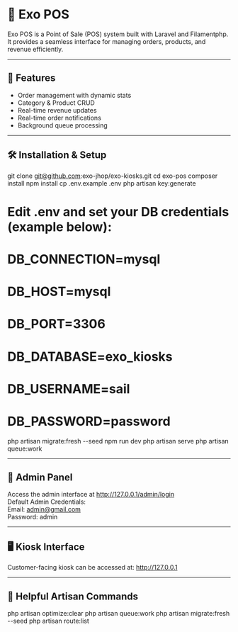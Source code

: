 # 🧾 Exo POS

Exo POS is a Point of Sale (POS) system built with Laravel and Filamentphp. It provides a seamless interface for managing orders, products, and revenue efficiently.

---

## 🚀 Features

-   Order management with dynamic stats
-   Category & Product CRUD
-   Real-time revenue updates
-   Real-time order notifications
-   Background queue processing

---

## 🛠️ Installation & Setup

git clone git@github.com:exo-jhop/exo-kiosks.git
cd exo-pos
composer install
npm install
cp .env.example .env
php artisan key:generate

# Edit .env and set your DB credentials (example below):

# DB_CONNECTION=mysql

# DB_HOST=mysql

# DB_PORT=3306

# DB_DATABASE=exo_kiosks

# DB_USERNAME=sail

# DB_PASSWORD=password

php artisan migrate:fresh --seed
npm run dev
php artisan serve
php artisan queue:work

---

## 🔐 Admin Panel

Access the admin interface at http://127.0.0.1/admin/login  
Default Admin Credentials:  
Email: admin@gmail.com  
Password: admin

---

## 🖥️ Kiosk Interface

Customer-facing kiosk can be accessed at: http://127.0.0.1

---

## 🧰 Helpful Artisan Commands

php artisan optimize:clear
php artisan queue:work
php artisan migrate:fresh --seed
php artisan route:list

